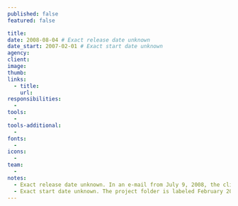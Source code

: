 ```yaml
---
published: false
featured: false

title:
date: 2008-08-04 # Exact release date unknown
date_start: 2007-02-01 # Exact start date unknown
agency:
client:
image:
thumb:
links:
  - title:
    url:
responsibilities:
  -
tools:
  -
tools-additional:
  -
fonts:
  -
icons:
  -
team:
  -
notes:
  - Exact release date unknown. In an e-mail from July 9, 2008, the client said that they would like to launch the site in July. An e-mail from August 4, 2008 said that everything on the site was pretty much done.
  - Exact start date unknown. The project folder is labeled February 2007. The initial design was done on May 17, 2007 (this design was later scrapped).
---
```

